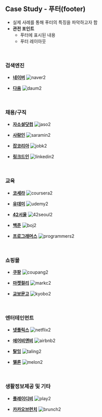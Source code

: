 ## Case Study - 푸터(footer)
- 실제 사례를 통해 푸터의 특징을 파악하고자 함
- __관전 포인트__
    - 푸터에 표시된 내용
    - 푸터 레이아웃
<br>

### 검색엔진
- [__네이버__](https://www.naver.com/)
![naver2](https://user-images.githubusercontent.com/60066472/85748790-46fe8a80-b743-11ea-8643-de6adade1f0b.PNG)

- [__다음__](https://www.daum.net/)
![daum2](https://user-images.githubusercontent.com/60066472/85748741-4108a980-b743-11ea-8788-af06e8e4e192.PNG)

<br>

### 채용/구직
- [__자소설닷컴__](https://jasoseol.com/)
![jaso2](https://user-images.githubusercontent.com/60066472/85748756-4239d680-b743-11ea-99ae-248a66ac3a55.PNG)

- [__사람인__](https://www.saramin.co.kr/)
![saramin2](https://user-images.githubusercontent.com/60066472/85748811-4a921180-b743-11ea-9597-a29aa1c3a355.PNG)

- [__잡코리아__](jobkorea.co.kr)
![jobk2](https://user-images.githubusercontent.com/60066472/85748761-42d26d00-b743-11ea-9072-a0cbc004b4b3.PNG)

- [__링크드인__](linkedin.com)
![linkedin2](https://user-images.githubusercontent.com/60066472/85748770-449c3080-b743-11ea-90fe-400615826496.PNG)

<br>

### 교육
- [__코세라__](http://coursera.com/)
![coursera2](https://user-images.githubusercontent.com/60066472/85748734-40701300-b743-11ea-839e-8c8352df0258.PNG)

- [__유데미__](https://www.udemy.com/)
![udemy2](https://user-images.githubusercontent.com/60066472/85748826-4c5bd500-b743-11ea-98a4-f9629f25d33a.PNG)

- [__42서울__](https://42seoul.kr/)
![42seoul2](https://user-images.githubusercontent.com/60066472/85748833-4d8d0200-b743-11ea-8652-e843fbea363d.PNG)

- [__백준__](https://www.acmicpc.net/)
![boj2](https://user-images.githubusercontent.com/60066472/85748870-54b41000-b743-11ea-91e5-d55c88528042.PNG)

- [__프로그래머스__](https://programmers.co.kr/)
![programmers2](https://user-images.githubusercontent.com/60066472/85748808-4960e480-b743-11ea-8c2b-c33969cc206a.PNG)



<br>

### 쇼핑몰
- [__쿠팡__](https://www.coupang.com/)
![coupang2](https://user-images.githubusercontent.com/60066472/85748728-3f3ee600-b743-11ea-9c5a-d9fd329af134.PNG)

- [__마켓컬리__](https://www.kurly.com/)
![markc2](https://user-images.githubusercontent.com/60066472/85748779-4534c700-b743-11ea-960f-9c82318865b8.PNG)

- [__교보문고__](http://www.kyobobook.co.kr/)
![kyobo2](https://user-images.githubusercontent.com/60066472/85748765-44039a00-b743-11ea-9598-9d222e355c5c.PNG)

<br>

### 엔터테인먼트
- [__넷플릭스__](http://netflix.com/)
![netflix2](https://user-images.githubusercontent.com/60066472/85748794-47972100-b743-11ea-9a6e-35a3e945bbd1.PNG)

- [__에어비앤비__](https://www.airbnb.co.kr/)
![airbnb2](https://user-images.githubusercontent.com/60066472/85748850-51b91f80-b743-11ea-83ee-980c5b8fd01f.PNG)

- [__탈잉__](https://taling.me/)
![taling2](https://user-images.githubusercontent.com/60066472/85748816-4b2aa800-b743-11ea-87aa-8349daa71732.PNG)

- [__멜론__](https://www.melon.com/)
![melon2](https://user-images.githubusercontent.com/60066472/85748786-45cd5d80-b743-11ea-87fe-b62fab3f1c69.PNG)

<br>

### 생활정보제공 및 기타
- [__플레이디비__](http://www.playdb.co.kr/)
![play2](https://user-images.githubusercontent.com/60066472/85748806-48c84e00-b743-11ea-8b6a-5e6f0f6d237e.PNG)

- [__카카오브런치__](https://brunch.co.kr/)
![brunch2](https://user-images.githubusercontent.com/60066472/85748885-58479700-b743-11ea-9b80-1bd4adc1a447.PNG)
